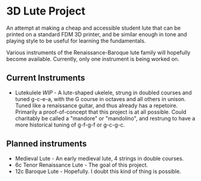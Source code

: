 # 3D Lute Project

An attempt at making a cheap and accessible student lute that can be printed on a standard FDM 3D printer,
and be similar enough in tone and playing style to be useful for learning the fundamentals.

Various instruments of the Renaissance-Baroque lute family will hopefully become available.
Currently, only one instrument is being worked on.

## Current Instruments

 - Lutekulele *WIP* - A lute-shaped ukelele, strung in doubled courses and tuned g-c-e-a,
   with the G course in octaves and all others in unison.
   Tuned like a renaissance guitar, and thus already has a repetoire.
   Primarily a proof-of-concept that this project is at all possible.
   Could charitably be called a "mandore" or "mandolino", and restrung to have a more historical
   tuning of g-f-g-f or g-c-g-c.

## Planned instruments

 - Medieval Lute - An early medieval lute, 4 strings in double courses.
 - 6c Tenor Renaissance Lute - The goal of this project.
 - 12c Baroque Lute - Hopefully. I doubt this kind of thing is possible.
